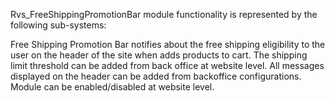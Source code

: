 Rvs_FreeShippingPromotionBar module functionality is represented by the following sub-systems:

Free Shipping Promotion Bar notifies about the free shipping eligibility to the user on the header of the site when adds products to cart.
The shipping limit threshold can be added from back office at website level.
All messages displayed on the header can be added from backoffice configurations.
Module can be enabled/disabled at website level.
